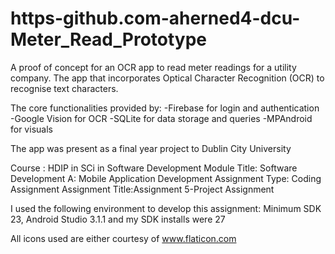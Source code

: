 # https-github.com-aherned4-dcu-Meter_Read_Prototype

A proof of concept for an OCR app to read meter readings for a utility company. 
The app that incorporates Optical Character Recognition (OCR) to recognise text characters.

The core functionalities provided by:
-Firebase for login and authentication
-Google Vision for OCR
-SQLite for data storage and queries
-MPAndroid for visuals

The app was present as a final year project to Dublin City University

Course : HDIP in SCi in Software Development Module 
Title: Software Development A: Mobile Application Development Assignment 
Type: Coding Assignment 
Assignment Title:Assignment 5-Project Assignment 

I used the following environment to develop this assignment: Minimum SDK 
23, Android Studio 3.1.1 and my SDK installs were 27

All icons used are either courtesy of www.flaticon.com 
